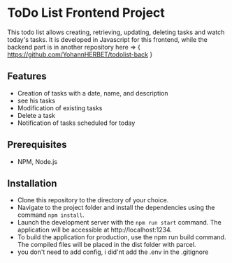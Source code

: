 # ToDo List Frontend Project
This todo list allows creating, retrieving, updating, deleting tasks and watch today's tasks.
It is developed in Javascript for this frontend, while the backend part is in another repository here => { https://github.com/YohannHERBET/todolist-back }

## Features
- Creation of tasks with a date, name, and description
- see his tasks
- Modification of existing tasks
- Delete a task
- Notification of tasks scheduled for today

## Prerequisites
- NPM, Node.js

## Installation
- Clone this repository to the directory of your choice.
- Navigate to the project folder and install the dependencies using the command `npm install`.
- Launch the development server with the `npm run start` command. The application will be accessible at http://localhost:1234.
- To build the application for production, use the npm run build command. The compiled files will be placed in the dist folder with parcel.
- you don't need to add config, i did'nt add the .env in the .gitignore
